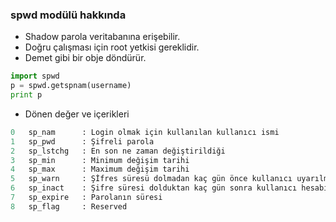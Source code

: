### spwd modülü hakkında

+ Shadow parola veritabanına erişebilir.
+ Doğru çalışması için root yetkisi gereklidir.
+ Demet gibi bir obje döndürür.

```python
import spwd
p = spwd.getspnam(username)
print p
```
+ Dönen değer ve içerikleri

```python
0   sp_nam      : Login olmak için kullanılan kullanıcı ismi
1	sp_pwd      : Şifreli parola
2	sp_lstchg   : En son ne zaman değiştirildiği
3	sp_min      : Minimum değişim tarihi
4	sp_max      : Maximum değişim tarihi
5	sp_warn     : Şİfres süresü dolmadan kaç gün önce kullanıcı uyarılmalı
6	sp_inact    : Şifre süresi dolduktan kaç gün sonra kullanıcı hesabı bloke olacak
7	sp_expire   : Parolanın süresi
8	sp_flag     : Reserved
```
